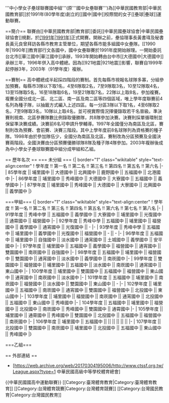 '''中小學女子壘球聯賽國中組'''(原'''國中女壘聯賽''')為[[中華民國教育部|中華民國教育部]]於1991年(80學年度)創立的[[國中|國中]]校際間的女子[[壘球|壘球]]運動聯賽。


==簡介==
聯賽由[[中華民國教育部|教育部]]委託[[中華民國壘球協會|中華民國壘球協會]]規劃，於[[1991年|1991年]](80學年度)正式開賽。開辦之前，壘協理事長黃書瑋及秘書長黃元良曾拜訪各縣市教育主管單位，期望各縣市能多組國中女壘隊。[[1990年|1990年]]教育部行文各國中，國中女壘聯賽於1991年度開始辦理。一開始委託台北市[[華江國中|華江國中]]承辦，1993年開始轉由台中市[[大德國中|大德國中]]承辦三年，1996年併入高中體總。因為[[921地震|921地震]]影響，聯賽自1999年起停辦3年，2003年（91學年度）複辦。

==賽制==
高中體總成半起採四階段的賽制。首先每縣市視報名球隊多寡，分組參加預賽。每縣市3隊以下取1名，4至6隊取2名，7至9隊取3名，10至12隊取4名，13至15隊取5名，16至18隊取6名，19至21隊取7名，22隊以上取8名，參加複賽。複賽全國分成北一區、北二區、南一區及南二區等四個區域，唯上學年度聯賽前4名列為種子隊，以抽籤方式編入上述四區。每一分區3隊以下取1名，4至6隊取2名，7至9隊取3名，10隊以上取4名，並可視實際情況擇優錄取若干名晉級。準決賽則視南、北區參賽隊數比例錄取優勝隊，共8隊參加決賽。決賽則採單循環制並保留準決賽成績。決賽前6名可申請升學輔導。1997年全國僅分為南區及北區，賽制則改為預賽、會前賽、決賽三階段。其中上學年度前8名球隊列為資格賽的種子隊。1998年由於參加隊伍少，全國分為南區及北區，賽制改為分區預賽及全國決賽兩階段。全國決賽由分區預賽優勝球隊8隊及種子隊4隊參加。2003年複辦後成為中小學女子壘球聯賽國中組分成甲組和乙組。

== 歷年名次 ==
=== 未分組 ===
{| border="1" class="wikitable" style="text-align:center"
! 學年度 !! 第一名 !! 第二名 !! 第三名 !! 第四名 !! 第五名 !! 第六名 
|-
| 85學年度 || 埔里國中 || 大德國中 || 北興國中 || 鹿野國中 || 五福國中 || 北港國中
|-
| 86學年度 || 埔里國中 || 秀峰國中 || 大德國中 || 大寮國中 || 五福國中 || 義學國中
|-
| 87學年度 || 埔里國中 || 秀峰國中 || 大德國中 || 大寮國中 || 北興國中 || 義學國中
|}

===甲組===
{| border="1" class="wikitable" style="text-align:center"
! 學年度 !! 第一名 !! 第二名 !! 第三名 !! 第四名 !! 第五名 !! 第六名 !! 第七名 !! 第八名 
|-
| 91學年度 || 秀峰中學 || 五福國中 || 義學國中 || 大寮國中 || 埔里國中 || 光復國中 || 通霄國中 || 福營國中
|-
| 92學年度 || 秀峰中學 || 五福國中 || 埔里國中 || 福營國中 || 義學國中 || 通宵國中 || 光復國中 || -
|-
| 93學年度 || 秀峰中學 || 五福國中 || 埔里國中 || 義學國中 || 光復國中 || 福營國中 || - || -
|-
| 96學年度 || 五福國中 || 埔里國中 || 自強國中 || 淡水國中 || 通宵國中 || 土城國中 || 義學國中 || 安平國中
|-
| 97學年度 || 埔里國中 || 五福國中 || 義學國中 || 福營國中 || 通宵國中 || 雙園國中 || 南崁國中 || 自強國中
|-
| 98學年度 || 五福國中 || 埔里國中 || 福營國中 || 雙園國中 || 通宵國中 || 淡水國中 || 義學國中 || 南崁國中
|-
| 99學年度 || 雙園國中 || 福營國中 || 埔里國中 || 五福國中 || 淡水國中 || 南崁國中 || 通宵國中 || 東山國中
|-
| 100學年度 || 埔里國中 || 雙園國中 || 五福國中 || 福營國中 || 東山國中 || 通宵國中 || 南崁國中 || 淡水國中
|-
| 101學年度 || 五福國中 || 埔里國中 || 南崁國中 || 福營國中 || 淡水國中 || 雙園國中 || 東山國中 || -
|-
| 102學年度 || 埔里國中 || 五福國中 || 南崁國中 || 通宵國中 || 雙園國中 || 福營國中 || 北投國中 || 東山國中
|-
| 103學年度 || 埔里國中 || 福營國中 || 南崁國中 || 通宵國中 || 北投國中 || 五福國中 || 東山國中 || 秀峰國中
|-
| 104學年度 || 五福國中 || 埔里國中 || 福營國中 || 北投國中 || 南崁國中 || 秀峰國中 || 雙園國中 || 通霄國中
|-
| 105學年度 || 埔里國中 || 通霄國中 || 秀峰國中 || 雙園國中 || 北投國中 || 五福國中 || 福營國中 || 南崁國中
|-
| 106學年度 || 埔里國中 || 五福國中 ||  ||  ||  ||  ||  || 
|-
| 107學年度 || 北投國中 || 雙園國中 || 南崁國中 || 埔里國中 || 北投國中 || 五福國中 || 東山國中 || 秀峰國中
|}

===乙組===

== 外部連結 ==
* [https://web.archive.org/web/20170304195006/http://www.ctssf.org.tw/League.aspx?type=1 中華民國高級中等學校體育總會]

{{中華民國國高中運動聯賽}}
[[Category:臺灣體育教育|Category:臺灣體育教育]]
[[Category:台灣體育競賽|Category:台灣體育競賽]]
[[Category:台灣國民教育|Category:台灣國民教育]]